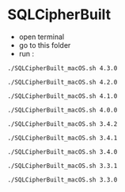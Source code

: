 # SQLCipherBuilt

- open terminal 
- go to this folder 
- run : 

```
./SQLCipherBuilt_macOS.sh 4.3.0
```

```
./SQLCipherBuilt_macOS.sh 4.2.0
```

```
./SQLCipherBuilt_macOS.sh 4.1.0
```

```
./SQLCipherBuilt_macOS.sh 4.0.0
```

```
./SQLCipherBuilt_macOS.sh 3.4.2
```

```
./SQLCipherBuilt_macOS.sh 3.4.1
```

```
./SQLCipherBuilt_macOS.sh 3.4.0
```

```
./SQLCipherBuilt_macOS.sh 3.3.1
```

```
./SQLCipherBuilt_macOS.sh 3.3.0
```